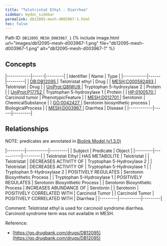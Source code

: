 ```yaml
---
title: "Telotristat Ethyl - Diarrhea"
sidebar: mydoc_sidebar
permalink: db12095-mesh-d003967-1.html
toc: false 
---
```



Path ID: `DB12095_MESH_D003967_1`
{% include image.html url="images/db12095-mesh-d003967-1.png" file="db12095-mesh-d003967-1.png" alt="db12095-mesh-d003967-1" %}

## Concepts

|------------|------|---------|
| Identifier | Name | Type    |
|------------|------|---------|
| <a href="https://identifiers.org/DB:DB12095">DB:DB12095 </a> | Telotristat ethyl | Drug |
| <a href="https://identifiers.org/MESH:C000592493">MESH:C000592493 </a> | Telotristat | Drug |
| <a href="https://identifiers.org/UniProt:Q8IWU9">UniProt:Q8IWU9 </a> | Tryptophan 5-hydroxylase 2 | Protein |
| <a href="https://identifiers.org/UniProt:P17752">UniProt:P17752 </a> | Tryptophan 5-hydroxylase 1 | Protein |
| <a href="https://identifiers.org/HP:0100570">HP:0100570 </a> | Carcinoid tumor | PhenotypicFeature |
| <a href="https://identifiers.org/MESH:D012701">MESH:D012701 </a> | Serotonin | ChemicalSubstance |
| <a href="https://identifiers.org/GO:0042427">GO:0042427 </a> | Serotonin biosynthetic process | BiologicalProcess |
| <a href="https://identifiers.org/MESH:D003967">MESH:D003967 </a> | Diarrhea | Disease |
|------------|------|---------|

## Relationships


NOTE: predicates are annotated in <a href="https://github.com/biolink/biolink-model/releases/tag/v1.3.0">Biolink Model (v1.3.0)</a>

|---------|-----------|---------|
| Subject | Predicate | Object  |
|---------|-----------|---------|
| Telotristat Ethyl | HAS METABOLITE | Telotristat |
| Telotristat | DECREASES ACTIVITY OF | Tryptophan 5-Hydroxylase 2 |
| Telotristat | DECREASES ACTIVITY OF | Tryptophan 5-Hydroxylase 1 |
| Tryptophan 5-Hydroxylase 2 | POSITIVELY REGULATES | Serotonin Biosynthetic Process |
| Tryptophan 5-Hydroxylase 1 | POSITIVELY REGULATES | Serotonin Biosynthetic Process |
| Serotonin Biosynthetic Process | INCREASES ABUNDANCE OF | Serotonin |
| Serotonin | POSITIVELY CORRELATED WITH | Carcinoid Tumor |
| Carcinoid Tumor | POSITIVELY CORRELATED WITH | Diarrhea |
|---------|-----------|---------|

Comment: Telotristat ethyl is used for carcinoid syndrome diarrhea. Carcinoid syndrome term was not available in MESH.

Reference: 
  - [https://go.drugbank.com/drugs/DB12095](https://go.drugbank.com/drugs/DB12095)
